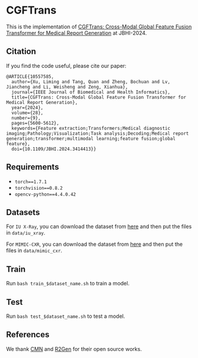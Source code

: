# CGFTrans

This is the implementation of [CGFTrans: Cross-Modal Global Feature Fusion Transformer for Medical Report Generation](https://doi.org/10.1109/JBHI.2024.3414413) at JBHI-2024.

## Citation
If you find the code useful, please cite our paper:
~~~
@ARTICLE{10557585,
  author={Xu, Liming and Tang, Quan and Zheng, Bochuan and Lv, Jiancheng and Li, Weisheng and Zeng, Xianhua},
  journal={IEEE Journal of Biomedical and Health Informatics}, 
  title={CGFTrans: Cross-Modal Global Feature Fusion Transformer for Medical Report Generation}, 
  year={2024},
  volume={28},
  number={9},
  pages={5600-5612},
  keywords={Feature extraction;Transformers;Medical diagnostic imaging;Pathology;Visualization;Task analysis;Decoding;Medical report generation;transformer;multimodal learning;feature fusion;global feature},
  doi={10.1109/JBHI.2024.3414413}}
~~~

## Requirements

- `torch==1.7.1`
- `torchvision==0.8.2`
- `opencv-python==4.4.0.42`

## Datasets

For `IU X-Ray`, you can download the dataset from [here](https://drive.google.com/file/d/1c0BXEuDy8Cmm2jfN0YYGkQxFZd2ZIoLg/view?usp=sharing) and then put the files in `data/iu_xray`.

For `MIMIC-CXR`, you can download the dataset from [here](https://physionet.org/content/mimic-cxr/2.0.0/) and then put the files in `data/mimic_cxr`.

## Train

Run `bash train_$dataset_name.sh` to train a model.

## Test

Run `bash test_$dataset_name.sh` to test a model.

## References

We thank [CMN](https://github.com/zhjohnchan/R2GenCMN) and [R2Gen](https://github.com/cuhksz-nlp/R2Gen) for their open source works.

